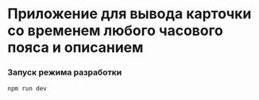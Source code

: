 <h1>Приложение для вывода карточки со временем любого часового пояса и описанием</h1>

### Запуск режима разработки

```
npm run dev
```


